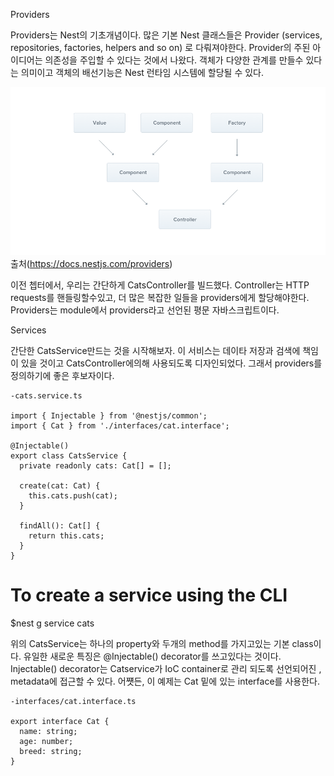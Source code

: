 Providers

Providers는 Nest의 기초개념이다. 많은 기본 Nest 클래스들은 Provider (services, repositories, factories, helpers and so on) 로 다뤄져야한다. Provider의 주된 아이디어는 의존성을 주입할 수 있다는 것에서 나왔다. 객체가 다양한 관계를 만들수 있다는 의미이고 객체의 배선기능은 Nest 런타임 시스템에 할당될 수 있다.

![test](../../img/Components_1.png)
출처(https://docs.nestjs.com/providers)

이전 쳅터에서, 우리는 간단하게 CatsController를 빌드했다. Controller는 HTTP requests를 핸들링할수있고, 더 많은 복잡한 일들을 providers에게 할당해야한다.
Providers는 module에서 providers라고 선언된 평문 자바스크립트이다.


Services

간단한 CatsService만드는 것을 시작해보자. 이 서비스는 데이타 저장과 검색에 책임이 있을 것이고 CatsController에의해 사용되도록 디자인되었다.
그래서 providers를 정의하기에 좋은 후보자이다.


```
-cats.service.ts

import { Injectable } from '@nestjs/common';
import { Cat } from './interfaces/cat.interface';

@Injectable()
export class CatsService {
  private readonly cats: Cat[] = [];

  create(cat: Cat) {
    this.cats.push(cat);
  }

  findAll(): Cat[] {
    return this.cats;
  }
}
```
# To create a service using the CLI
$nest g service cats

위의 CatsService는 하나의 property와 두개의 method를 가지고있는 기본 class이다.
유일한 새로운 특징은 @Injectable() decorator를 쓰고있다는 것이다.
Injectable() decorator는 Catservice가 IoC container로 관리 되도록 선언되어진 , metadata에 접근할 수 있다. 어쩃든, 이 예제는 Cat 밑에 있는 interface를 사용한다.

```
-interfaces/cat.interface.ts

export interface Cat {
  name: string;
  age: number;
  breed: string;
}
```


